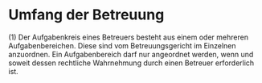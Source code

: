 # Umfang der Betreuung

(1) Der Aufgabenkreis eines Betreuers besteht aus einem oder mehreren Aufgabenbereichen. Diese sind vom Betreuungsgericht im Einzelnen anzuordnen. Ein Aufgabenbereich darf nur angeordnet werden, wenn und soweit dessen rechtliche Wahrnehmung durch einen Betreuer erforderlich ist.